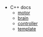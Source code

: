 * C++ docs
    * [motor](cpp/motor.md)
    * [brain](cpp/brain.md)
    * [controller](cpp/controller.md)
    * [template](cpp/template.md)
